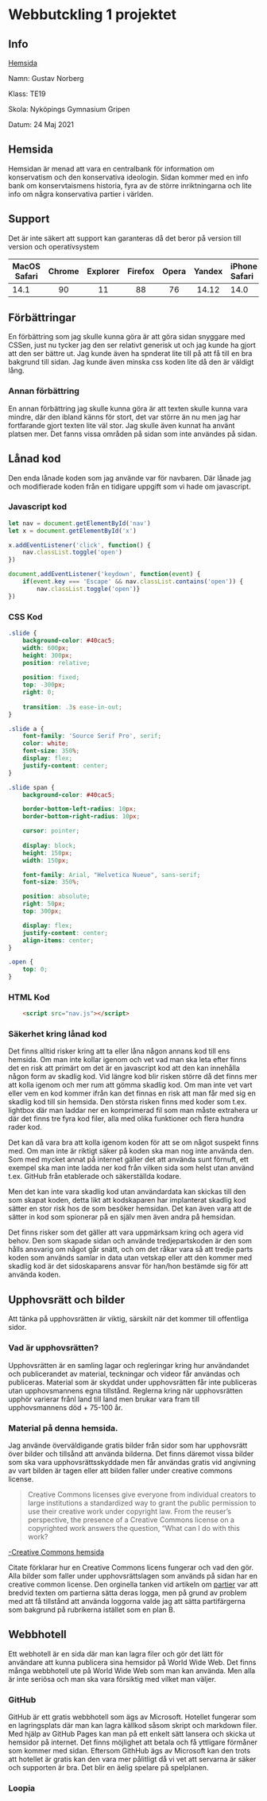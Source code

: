 # Webbutckling 1 projektet

## Info
[Hemsida](https://gurra03.github.io/projektet/)

Namn: Gustav Norberg

Klass: TE19

Skola: Nyköpings Gymnasium Gripen

Datum: 24 Maj 2021

## Hemsida

Hemsidan är menad att vara en centralbank för information om konservatism och den konservativa ideologin. Sidan kommer med en info bank om konservtaismens historia, fyra av de större inriktningarna och lite info om några konservativa partier i världen. 

## Support

Det är inte säkert att support kan garanteras då det beror på version till version och operativsystem

| MacOS Safari     | Chrome    | Explorer    |  Firefox    |  Opera    | Yandex    | iPhone Safari   |
| ---------- |:---------:|:-----------:|:-----------:|:---------:|:---------:|:----------------|
| 14.1         | 90        | 11          | 88          | 76        | 14.12     | 14.0              |

## Förbättringar

En förbättring som jag skulle kunna göra är att göra sidan snyggare med CSSen, just nu tycker jag den ser relativt generisk ut och jag kunde ha gjort att den ser bättre ut. Jag kunde även ha spnderat lite till på att få till en bra bakgrund till sidan. Jag kunde även minska css koden lite då den är väldigt lång.

### Annan förbättring

En annan förbättring jag skulle kunna göra är att texten skulle kunna vara mindre, där den ibland känns för stort, det var större än nu men jag har fortfarande gjort texten lite väl stor. Jag skulle även kunnat ha använt platsen mer. Det fanns vissa områden på sidan som inte användes på sidan.

## Lånad kod

Den enda lånade koden som jag använde var för navbaren. Där lånade jag och modifierade koden från en tidigare uppgift som vi hade om javascript.

### Javascript kod
```js
let nav = document.getElementById('nav')
let x = document.getElementById('x')

x.addEventListener('click', function() {
    nav.classList.toggle('open')
})

document,addEventListener('keydown', function(event) {
    if(event.key === 'Escape' && nav.classList.contains('open')) {
        nav.classList.toggle('open')}
})
```

### CSS Kod
```css
.slide {
    background-color: #40cac5;
    width: 600px;
    height: 300px;
    position: relative;
    
    position: fixed;
    top: -300px;
    right: 0;
    
    transition: .3s ease-in-out;
}

.slide a {
    font-family: 'Source Serif Pro', serif;
    color: white;
    font-size: 350%;
    display: flex;
    justify-content: center;
}

.slide span {
    background-color: #40cac5;

    border-bottom-left-radius: 10px;
    border-bottom-right-radius: 10px;

    cursor: pointer;
    
    display: block;
    height: 150px;
    width: 150px;

    font-family: Arial, "Helvetica Nueue", sans-serif;
    font-size: 350%;

    position: absolute;
    right: 50px;
    top: 300px;

    display: flex;
    justify-content: center;
    align-items: center;
}

.open {
    top: 0;
}
```

### HTML Kod
```html
    <script src="nav.js"></script>
```

### Säkerhet kring lånad kod

Det finns alltid risker kring att ta eller låna någon annans kod till ens hemsida. Om man inte kollar igenom och vet vad man ska leta efter finns det en risk att primärt om det är en javascript kod att den kan innehålla någon form av skadlig kod. Vid längre kod blir risken större då det finns mer att kolla igenom och mer rum att gömma skadlig kod. Om man inte vet vart eller vem en kod kommer ifrån kan det finnas en risk att man får med sig en skadlig kod till sin hemsida. Den största risken finns med koder som t.ex. lightbox där man laddar ner en komprimerad fil som man måste extrahera ur där det finns tre fyra kod filer, alla med olika funktioner och flera hundra rader kod.

Det kan då vara bra att kolla igenom koden för att se om något suspekt finns med. Om man inte är riktigt säker på koden ska man nog inte använda den. Som med mycket annat på internet gäller det att använda sunt förnuft, ett exempel ska man inte ladda ner kod från vilken sida som helst utan använd t.ex. GitHub från etablerade och säkerställda kodare.

Men det kan inte vara skadlig kod utan användardata kan skickas till den som skapat koden, detta likt att kodskaparen har implanterat skadlig kod sätter en stor risk hos de som besöker hemsidan. Det kan även vara att de sätter in kod som spionerar på en själv men även andra på hemsidan.

Det finns risker som det gäller att vara uppmärksam kring och agera vid behov. Den som skapade sidan och använde tredjepartskoden är den som hålls ansvarig om något går snätt, och om det råkar vara så att tredje parts koden som används samlar in data utan vetskap eller att den kommer med skadlig kod är det sidoskaparens ansvar för han/hon bestämde sig för att använda koden.

## Upphovsrätt och bilder

Att tänka på upphovsrätten är viktig, särskilt när det kommer till offentliga sidor.

### Vad är upphovsrätten?

Upphovsrätten är en samling lagar och regleringar kring hur användandet och publicerandet av material, teckningar och videor får användas och publiceras. Material som är skyddat under upphovsrätten får inte publiceras utan upphovsmannens egna tillstånd. Reglerna kring när upphovsrätten upphör varierar frånl land till land men brukar vara fram till upphovsmannens död + 75-100 år.

### Material på denna hemsida.

Jag använde överväldigande gratis bilder från sidor som har upphovsrätt över bilder och tillsånd att använda bilderna. Det finns däremot vissa bilder som ska vara upphovsrättsskyddade men får användas gratis vid angivning av vart bilden är tagen eller att bilden faller under creative commons license.

> Creative Commons licenses give everyone from individual creators to large institutions a standardized way to grant the public permission to use their creative work under copyright law. From the reuser’s perspective, the presence of a Creative Commons license on a copyrighted work answers the question, “What can I do with this work?

[-Creative Commons hemsida](https://creativecommons.org/about/cclicenses/)

Citate förklarar hur en Creative Commons licens fungerar och vad den gör. Alla bilder som faller under upphovsrättslagen som används på sidan har en creative common license. Den orginella tanken vid artikeln om [partier](https://gurra03.github.io/projektet/partier.html) var att bredvid texten om partierna sätta deras logga, men på grund av problem med att få tillstånd att använda loggorna valde jag att sätta partifärgerna som bakgrund på rubrikerna istället som en plan B.

## Webbhotell

Ett webhotell är en sida där man kan lagra filer och gör det lätt för användare att kunna publicera sina hemsidor på World Wide Web. Det finns många webbhotell ute på World Wide Web som man kan använda. Men alla är inte seriösa och man ska vara försiktig med vilket man väljer. 

### GitHub

GitHub är ett gratis webbhotell som ägs av Microsoft. Hotellet fungerar som en lagringsplats där man kan lagra källkod såsom skript och markdown filer. Med hjälp av GitHub Pages kan man på ett enkelt sätt lansera och skicka ut hemsidor på internet. Det finns möjlighet att betala och få yttligare förmåner som kommer med sidan. Eftersom GithHub ägs av Microsoft kan den trots att hotellet är gratis kan den vara mer pålitligt då vi vet att servarna är säker och supporten är bra. Det blir en äelig spelare på spelplanen.

### Loopia